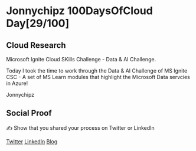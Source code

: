 <!-- This is a template you can use for quick progress days. It removes a lot of the steps we encourage you to share in the longer template 000-DAY-ARTICLE-LONG-TEMPLATE.MD-->

# Jonnychipz 100DaysOfCloud Day[29/100]

## Cloud Research

Microsoft Ignite Cloud SKills Challenge - Data & AI Challenge.

Today I took the time to work through the Data & AI Challenge of MS Ignite CSC - A set of MS Learn modules that highlight the Microsoft Data servcies in Azure!

Jonnychipz

## Social Proof

✍️ Show that you shared your process on Twitter or LinkedIn

[Twitter](https://twitter.com/jonnychipz/status/1309038882537779201)
[LinkedIn](https://www.linkedin.com/posts/japlunn_day30100-100daysofcloud-jonnychipz-activity-6714804571014762498-3TUl)
[Blog](https://jonnychipz.com/2020/09/24/day30-100-100daysofcloud-jonnychipz-microsoft-ignite-data-and-ai-challenge/)
